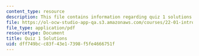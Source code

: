 ```yaml
---
content_type: resource
description: This file contains information regarding quiz 1 solutions.
file: https://ol-ocw-studio-app-qa.s3.amazonaws.com/courses/22-01-introduction-to-nuclear-engineering-and-ionizing-radiation-fall-2016/dff749bcc83f43e17398f5fe4666751f_MIT22_01F16_Quiz1Sol.pdf
file_type: application/pdf
resourcetype: Document
title: Quiz 1 Solutions
uid: dff749bc-c83f-43e1-7398-f5fe4666751f
---
```

